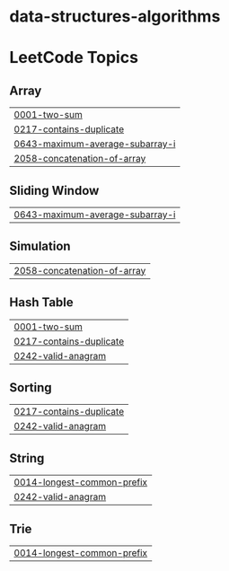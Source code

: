 # data-structures-algorithms
<!---LeetCode Topics Start-->
# LeetCode Topics
## Array
|  |
| ------- |
| [0001-two-sum](https://github.com/agarwalprashasti/data-structures-algorithms/tree/master/0001-two-sum) |
| [0217-contains-duplicate](https://github.com/agarwalprashasti/data-structures-algorithms/tree/master/0217-contains-duplicate) |
| [0643-maximum-average-subarray-i](https://github.com/agarwalprashasti/data-structures-algorithms/tree/master/0643-maximum-average-subarray-i) |
| [2058-concatenation-of-array](https://github.com/agarwalprashasti/data-structures-algorithms/tree/master/2058-concatenation-of-array) |
## Sliding Window
|  |
| ------- |
| [0643-maximum-average-subarray-i](https://github.com/agarwalprashasti/data-structures-algorithms/tree/master/0643-maximum-average-subarray-i) |
## Simulation
|  |
| ------- |
| [2058-concatenation-of-array](https://github.com/agarwalprashasti/data-structures-algorithms/tree/master/2058-concatenation-of-array) |
## Hash Table
|  |
| ------- |
| [0001-two-sum](https://github.com/agarwalprashasti/data-structures-algorithms/tree/master/0001-two-sum) |
| [0217-contains-duplicate](https://github.com/agarwalprashasti/data-structures-algorithms/tree/master/0217-contains-duplicate) |
| [0242-valid-anagram](https://github.com/agarwalprashasti/data-structures-algorithms/tree/master/0242-valid-anagram) |
## Sorting
|  |
| ------- |
| [0217-contains-duplicate](https://github.com/agarwalprashasti/data-structures-algorithms/tree/master/0217-contains-duplicate) |
| [0242-valid-anagram](https://github.com/agarwalprashasti/data-structures-algorithms/tree/master/0242-valid-anagram) |
## String
|  |
| ------- |
| [0014-longest-common-prefix](https://github.com/agarwalprashasti/data-structures-algorithms/tree/master/0014-longest-common-prefix) |
| [0242-valid-anagram](https://github.com/agarwalprashasti/data-structures-algorithms/tree/master/0242-valid-anagram) |
## Trie
|  |
| ------- |
| [0014-longest-common-prefix](https://github.com/agarwalprashasti/data-structures-algorithms/tree/master/0014-longest-common-prefix) |
<!---LeetCode Topics End-->
